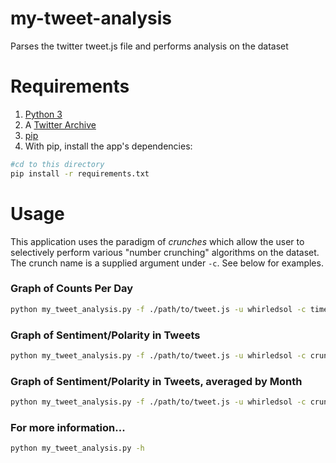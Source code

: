 # my-tweet-analysis
Parses the twitter tweet.js file and performs analysis on the dataset

# Requirements
1. [Python 3](https://www.python.org/downloads/release/python-391/)
1. A [Twitter Archive](https://help.twitter.com/en/managing-your-account/how-to-download-your-twitter-archive)
1. [pip](https://pip.pypa.io/en/stable/installing/)
1. With pip, install the app's dependencies:
```bash
#cd to this directory
pip install -r requirements.txt
```

# Usage
This application uses the paradigm of *crunches* which allow the user to selectively perform various "number crunching" algorithms on the dataset. The crunch name is a supplied argument under ```-c```. See below for examples.

### Graph of Counts Per Day
```bash
python my_tweet_analysis.py -f ./path/to/tweet.js -u whirledsol -c timeseries_counts
```

### Graph of Sentiment/Polarity in Tweets 
```bash
python my_tweet_analysis.py -f ./path/to/tweet.js -u whirledsol -c crunch_timeseries_sentiment
```

### Graph of Sentiment/Polarity in Tweets, averaged by Month
```bash
python my_tweet_analysis.py -f ./path/to/tweet.js -u whirledsol -c crunch_timeseries_sentiment_trend
```

### For more information...
```bash
python my_tweet_analysis.py -h
```
